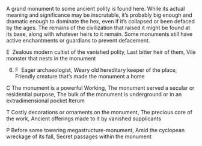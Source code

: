 A grand monument to some ancient polity is found here. While its actual meaning and significance may be inscrutable, it’s probably big enough and dramatic enough to dominate the hex, even if it’s collapsed or been defaced by the ages. The remains of the civilization that raised it might be found at its base, along with whatever heirs to it remain. Some monuments still have active enchantments or guardians to prevent defacement.

E  Zealous modern cultist of the vanished polity, Last bitter heir of them, Vile monster that nests in the monument
    
6.  F  Eager archaeologist, Weary old hereditary keeper of the place, Friendly creature that’s made the monument a home
    

C The monument is a powerful Working, The monument served a secular or residential purpose, The bulk of the monument is underground or in an extradimensional pocket Iterum

T Costly decorations or ornaments on the monument, The precious core of the work, Ancient offerings made to it by vanished supplicants

P Before some towering megastructure-monument, Amid the cyclopean wreckage of its fall, Secret passages within the monument